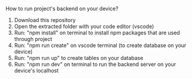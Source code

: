 How to run project's backend on your device?

1. Download this repository
2. Open the extracted folder with your code editor (vscode)
3. Run: "npm install" on terminal to install npm packages that are used through project
4. Run: "npm run create" on vscode terminal (to create database on your device)
5. Run: "npm run up" to create tables on your database
6. Run: "npm run dev" on terminal to run the backend server on your device's localhost

